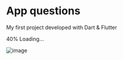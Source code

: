 # App questions

My first project developed with Dart & Flutter

40% Loading...



![image](https://user-images.githubusercontent.com/89648821/170384286-b8e34ca8-5423-440b-8289-f384e7199737.png)
